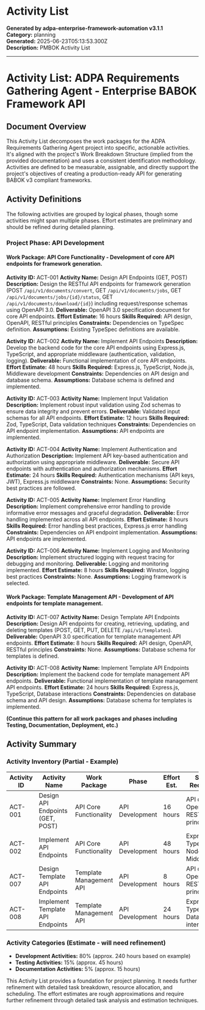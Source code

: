 # Activity List

**Generated by adpa-enterprise-framework-automation v3.1.1**  
**Category:** planning  
**Generated:** 2025-06-23T05:13:53.300Z  
**Description:** PMBOK Activity List

---

# Activity List: ADPA Requirements Gathering Agent - Enterprise BABOK Framework API

## Document Overview

This Activity List decomposes the work packages for the ADPA Requirements Gathering Agent project into specific, actionable activities.  It's aligned with the project's Work Breakdown Structure (implied from the provided documentation) and uses a consistent identification methodology.  Activities are defined to be measurable, assignable, and directly support the project's objectives of creating a production-ready API for generating BABOK v3 compliant frameworks.

## Activity Definitions

The following activities are grouped by logical phases, though some activities might span multiple phases.  Effort estimates are preliminary and should be refined during detailed planning.

### Project Phase: API Development

#### Work Package: API Core Functionality -  Development of core API endpoints for framework generation.

**Activity ID:** ACT-001
**Activity Name:** Design API Endpoints (GET, POST)
**Description:** Design the RESTful API endpoints for framework generation (POST `/api/v1/documents/convert`, GET `/api/v1/documents/jobs`, GET `/api/v1/documents/jobs/{id}/status`, GET `/api/v1/documents/download/{id}`) including request/response schemas using OpenAPI 3.0.
**Deliverable:** OpenAPI 3.0 specification document for core API endpoints.
**Effort Estimate:** 16 hours
**Skills Required:** API design, OpenAPI, RESTful principles
**Constraints:**  Dependencies on TypeSpec definition.
**Assumptions:**  Existing TypeSpec definitions are available.


**Activity ID:** ACT-002
**Activity Name:** Implement API Endpoints
**Description:** Develop the backend code for the core API endpoints using Express.js, TypeScript, and appropriate middleware (authentication, validation, logging).
**Deliverable:** Functional implementation of core API endpoints.
**Effort Estimate:** 48 hours
**Skills Required:** Express.js, TypeScript, Node.js, Middleware development
**Constraints:**  Dependencies on API design and database schema.
**Assumptions:** Database schema is defined and implemented.


**Activity ID:** ACT-003
**Activity Name:** Implement Input Validation
**Description:** Implement robust input validation using Zod schemas to ensure data integrity and prevent errors.
**Deliverable:**  Validated input schemas for all API endpoints.
**Effort Estimate:** 12 hours
**Skills Required:** Zod, TypeScript, Data validation techniques
**Constraints:**  Dependencies on API endpoint implementation.
**Assumptions:** API endpoints are implemented.


**Activity ID:** ACT-004
**Activity Name:** Implement Authentication and Authorization
**Description:** Implement API key-based authentication and authorization using appropriate middleware.
**Deliverable:** Secure API endpoints with authentication and authorization mechanisms.
**Effort Estimate:** 24 hours
**Skills Required:** Authentication mechanisms (API keys, JWT), Express.js middleware
**Constraints:**  None.
**Assumptions:**  Security best practices are followed.


**Activity ID:** ACT-005
**Activity Name:** Implement Error Handling
**Description:** Implement comprehensive error handling to provide informative error messages and graceful degradation.
**Deliverable:**  Error handling implemented across all API endpoints.
**Effort Estimate:** 8 hours
**Skills Required:** Error handling best practices, Express.js error handling
**Constraints:** Dependencies on API endpoint implementation.
**Assumptions:**  API endpoints are implemented.


**Activity ID:** ACT-006
**Activity Name:** Implement Logging and Monitoring
**Description:** Implement structured logging with request tracing for debugging and monitoring.
**Deliverable:**  Logging and monitoring implemented.
**Effort Estimate:** 8 hours
**Skills Required:**  Winston, logging best practices
**Constraints:**  None.
**Assumptions:**  Logging framework is selected.


#### Work Package:  Template Management API - Development of API endpoints for template management.

**Activity ID:** ACT-007
**Activity Name:** Design Template API Endpoints
**Description:** Design API endpoints for creating, retrieving, updating, and deleting templates (POST, GET, PUT, DELETE `/api/v1/templates`).
**Deliverable:** OpenAPI 3.0 specification for template management API endpoints.
**Effort Estimate:** 8 hours
**Skills Required:** API design, OpenAPI, RESTful principles
**Constraints:**  None.
**Assumptions:** Database schema for templates is defined.


**Activity ID:** ACT-008
**Activity Name:** Implement Template API Endpoints
**Description:** Implement the backend code for template management API endpoints.
**Deliverable:** Functional implementation of template management API endpoints.
**Effort Estimate:** 24 hours
**Skills Required:** Express.js, TypeScript, Database interactions
**Constraints:** Dependencies on database schema and API design.
**Assumptions:** Database schema for templates is implemented.



**(Continue this pattern for all work packages and phases including Testing, Documentation, Deployment, etc.)**


## Activity Summary

### Activity Inventory (Partial - Example)

| Activity ID | Activity Name                     | Work Package                     | Phase           | Effort Est. | Skills Required                               |
|-------------|-----------------------------------|-----------------------------------|-----------------|-------------|-----------------------------------------------|
| ACT-001     | Design API Endpoints (GET, POST)   | API Core Functionality           | API Development | 16 hours     | API design, OpenAPI, RESTful principles        |
| ACT-002     | Implement API Endpoints            | API Core Functionality           | API Development | 48 hours     | Express.js, TypeScript, Node.js, Middleware |
| ACT-007     | Design Template API Endpoints      | Template Management API           | API Development | 8 hours      | API design, OpenAPI, RESTful principles        |
| ACT-008     | Implement Template API Endpoints   | Template Management API           | API Development | 24 hours     | Express.js, TypeScript, Database interactions |


### Activity Categories (Estimate - will need refinement)

- **Development Activities:** 80% (approx. 240 hours based on example)
- **Testing Activities:** 15% (approx. 45 hours)
- **Documentation Activities:** 5% (approx. 15 hours)


This Activity List provides a foundation for project planning.  It needs further refinement with detailed task breakdown, resource allocation, and scheduling.  The effort estimates are rough approximations and require further refinement through detailed task analysis and estimation techniques.
